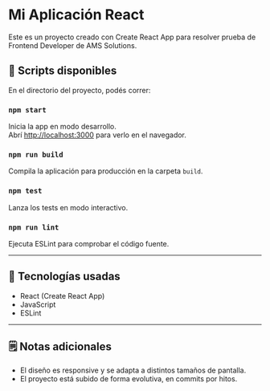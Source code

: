 # Mi Aplicación React

Este es un proyecto creado con Create React App para resolver prueba de Frontend Developer de AMS Solutions.

## 🚀 Scripts disponibles

En el directorio del proyecto, podés correr:

### `npm start`

Inicia la app en modo desarrollo.\
Abrí [http://localhost:3000](http://localhost:3000) para verlo en el navegador.

### `npm run build`

Compila la aplicación para producción en la carpeta `build`.

### `npm test`

Lanza los tests en modo interactivo.

### `npm run lint`

Ejecuta ESLint para comprobar el código fuente.

---

## 🧰 Tecnologías usadas

- React (Create React App)
- JavaScript
- ESLint

---

## 🗒️ Notas adicionales

- El diseño es responsive y se adapta a distintos tamaños de pantalla.
- El proyecto está subido de forma evolutiva, en commits por hitos.

